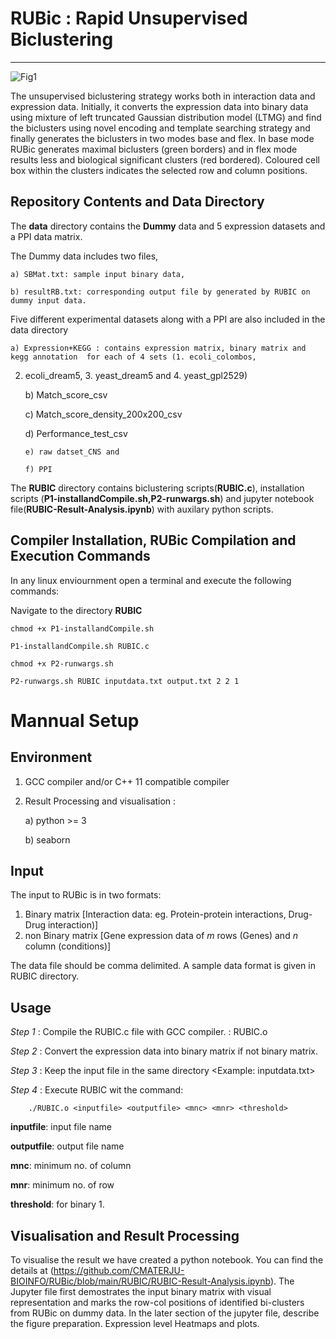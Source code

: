 # RUBic : Rapid Unsupervised Biclustering
-------------------------------------------
![Fig1](https://github.com/CMATERJU-BIOINFO/RUBic/assets/56863228/243df6d6-74e2-4a9d-a8d1-af33a127bd08)

The unsupervised biclustering strategy works both in interaction data and expression data. Initially, it converts the expression data into binary data using mixture of left truncated Gaussian distribution model (LTMG) and find the biclusters using novel encoding and template searching strategy and finally generates the biclusters in two modes base and flex. In base mode RUBic generates maximal biclusters (green borders) and in flex mode results less and biological significant clusters (red bordered). Coloured cell box within the clusters indicates the selected row and column positions.

## Repository Contents and Data Directory

The **data** directory contains the **Dummy** data and 5 expression datasets and a PPI data matrix.

The Dummy data includes two files,

	a) SBMat.txt: sample input binary data,
   
	b) resultRB.txt: corresponding output file by generated by RUBIC on dummy input data.

Five different experimental datasets along with a PPI are also included in the data directory

	a) Expression+KEGG : contains expression matrix, binary matrix and kegg annotation  for each of 4 sets (1. ecoli_colombos,
 2. ecoli_dream5, 3. yeast_dream5 and 4. yeast_gpl2529)
 
 	b) Match_score_csv
  
  	c) Match_score_density_200x200_csv
   
   	d) Performance_test_csv
    
    	e) raw datset_CNS and 
     
     	f) PPI 



The **RUBIC** directory contains biclustering scripts(**RUBIC.c**), installation scripts (**P1-installandCompile.sh,P2-runwargs.sh**) and jupyter notebook file(**RUBIC-Result-Analysis.ipynb**) with auxilary python scripts.


**Compiler Installation, RUBic Compilation and Execution Commands**
-------------------------------------------
In any linux enviournment open a terminal and execute the following commands:

Navigate to the directory **RUBIC**                                               


	chmod +x P1-installandCompile.sh
 
	P1-installandCompile.sh RUBIC.c
 
	chmod +x P2-runwargs.sh
 
	P2-runwargs.sh RUBIC inputdata.txt output.txt 2 2 1
   

# Mannual Setup

**Environment**
-------------------------------------------
1. GCC compiler and/or  C++ 11 compatible compiler 
2. Result Processing and visualisation  :

   a)  python >= 3
   
   b)  seaborn

**Input**
-------------------------------------------
The input to RUBic is in two formats: 

  1. Binary matrix [Interaction data: eg. Protein-protein interactions, Drug-Drug interaction)]
  2. non Binary matrix [Gene expression data of _m_ rows (Genes) and _n_ column (conditions)]
     
The data file should be comma delimited.
A sample data format is given in RUBIC directory. 

**Usage**
-------------------------------------------
_Step 1_ : Compile the RUBIC.c file with GCC compiler. : RUBIC.o

_Step 2_ : Convert the expression data into binary matrix if not binary matrix.

_Step 3_ : Keep the input file in the same directory  <Example: inputdata.txt>

_Step 4_ : Execute RUBIC wit the command:

        ./RUBIC.o <inputfile> <outputfile> <mnc> <mnr> <threshold>

   **inputfile**: input file name
   
   **outputfile**: output file name
   
   **mnc**: minimum no. of column
   
   **mnr**: minimum no. of row
   
   **threshold**: for binary 1.

**Visualisation and Result Processing**
-------------------------------------------
To visualise the result we have created a python notebook. You can find the details at (https://github.com/CMATERJU-BIOINFO/RUBic/blob/main/RUBIC/RUBIC-Result-Analysis.ipynb).
The Jupyter file first demostrates the input binary matrix with visual representation and marks the row-col positions of identified bi-clusters from RUBic on dummy data. In the later section of the jupyter file, describe the figure preparation. Expression level Heatmaps and plots.

